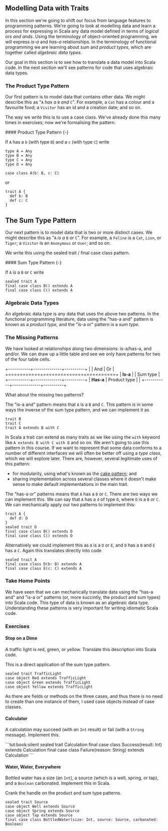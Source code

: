 ## Modelling Data with Traits

In this section we're going to shift our focus from language features to programming patterns. We're going to look at modelling data and learn a process for expressing in Scala any data model defined in terms of *logical ors and ands*. Using the terminology of object-oriented programming, we will express *is-a* and *has-a* relationships. In the terminology of functional programming we are learning about *sum* and *product types*, which are together called *algebraic data types*.

Our goal in this section is to see how to translate a data model into Scala code. In the next section we'll see patterns for code that uses algebraic data types.

### The Product Type Pattern

Our first pattern is to model data that contains other data. We might describe this as "`A` *has a* `B` *and* `C`". For example, a `Cat` has a colour and a favourite food; a `Visitor` has an id and a creation date; and so on.

The way we write this is to use a case class. We've already done this many times in exercises; now we're formalising the pattern.

<div class="callout callout-info">
#### Product Type Pattern {-}

If `A` has a `b` (with type `B`) and a `c` (with type `C`) write

```tut:invisible
type A = Any
type B = Any
type C = Any
type D = Any
```

```tut:book:silent
case class A(b: B, c: C)
```

or

```tut:book:silent
trait A {
  def b: B
  def c: C
}
```
</div>

## The Sum Type Pattern

Our next pattern is to model data that is two or more distinct cases. We might describe this as "`A` *is a* `B` *or* `C`". For example, a `Feline` is a `Cat`, `Lion`, or `Tiger`; a `Visitor` is an `Anonymous` or `User`; and so on.

We write this using the sealed trait / final case class pattern.

<div class="callout callout-info">
#### Sum Type Pattern {-}

If `A` is a `B` or `C` write

```tut:book:silent
sealed trait A
final case class B() extends A
final case class C() extends A
```
</div>

### Algebraic Data Types

An algebraic data type is any data that uses the above two patterns. In the functional programming literature, data using the "has-a and" pattern is known as a *product type*, and the "is-a or" pattern is a *sum type*.

### The Missing Patterns

We have looked at relationships along two dimensions: is-a/has-a, and and/or. We can draw up a little table and see we only have patterns for two of the four table cells.

+-----------+--------------+----------+
|           | And          | Or       |
+===========+==============+==========+
| **Is-a**  |              | Sum type |
+-----------+--------------+----------+
| **Has-a** | Product type |          |
+-----------+--------------+----------+



What about the missing two patterns?

The "is-a and" pattern means that `A` is a `B` and `C`. This pattern is in some ways the inverse of the sum type pattern, and we can implement it as

```tut:book:silent
trait B
trait C
trait A extends B with C
```

In Scala a trait can extend as many traits as we like using the `with` keyword like `A extends B with C with D` and so on. We aren't going to use this pattern in this course. If we want to represent that some data conforms to a number of different interfaces we will often be better off using a *type class*, which we will explore later. There are, however, several legitimate uses of this pattern:

- for modularity, using what's known as the [cake pattern](http://jonasboner.com/real-world-scala-dependency-injection-di/); and
- sharing implementation across several classes where it doesn't make sense to make default implementations in the main trait.

The "has-a or" patterns means that `A` has a `B` or `C`. There are two ways we can implement this. We can say that `A` has a `d` of type `D`, where `D` is a `B` or `C`. We can mechanically apply our two patterns to implement this:

```tut:book:silent
trait A {
  def d: D
}
sealed trait D
final case class B() extends D
final case class C() extends D
```

Alternatively we could implement this as `A` is a `D` or `E`, and `D` has a `B` and `E` has a `C`. Again this translates directly into code

```tut:book:silent
sealed trait A
final case class D(b: B) extends A
final case class E(c: C) extends A
```

### Take Home Points

We have seen that we can mechanically translate data using the "has-a and" and "is-a or" patterns (or, more succintly, the product and sum types) into Scala code. This type of data is known as an algebraic data type. Understanding these patterns is very important for writing idiomatic Scala code.

### Exercises

#### Stop on a Dime

A traffic light is red, green, or yellow. Translate this description into Scala code.

<div class="solution">
This is a direct application of the sum type pattern.

```tut:book:silent
sealed trait TrafficLight
case object Red extends TrafficLight
case object Green extends TrafficLight
case object Yellow extends TrafficLight
```

As there are fields or methods on the three cases, and thus there is no need to create than one instance of them, I used case objects instead of case classes.
</div>

#### Calculator

A calculation may succeed (with an `Int` result) or fail (with a `String` message). Implement this.

<div class="solution">
```tut:book:silent
sealed trait Calculation
final case class Success(result: Int) extends Calculation
final case class Failure(reason: String) extends Calculation
```
</div>

#### Water, Water, Everywhere

Bottled water has a size (an `Int`), a source (which is a well, spring, or tap), and a `Boolean` carbonated. Implement this in Scala.

<div class="solution">
Crank the handle on the product and sum type patterns.

```tut:book:silent
sealed trait Source
case object Well extends Source
case object Spring extends Source
case object Tap extends Source
final case class BottledWater(size: Int, source: Source, carbonated: Boolean)
```
</div>
